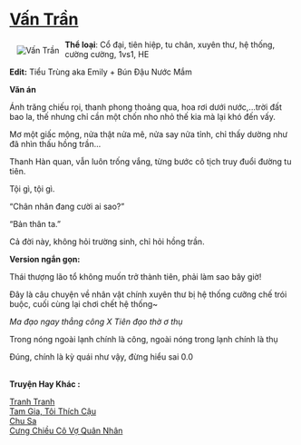 <a href="https://utruyen.com/van-tran/25117/" title="Vấn Trần"><h1>Vấn Trần</h1></a><div style="display:table"><img align="right" style="float: left; padding: 10px;" src="https://utruyen.com/images/story/200x260/van-tran.jpg" alt="Vấn Trần"><b>Thể loại</b>: Cổ đại, tiên hiệp, tu chân, xuyên thư, hệ thống, cường cường, 1vs1, HE<p></p><b>Edit:</b> Tiểu Trùng aka Emily + Bún Đậu Nước Mắm<p></p><b>Văn án</b><p></p>Ánh trăng chiếu rọi, thanh phong thoảng qua, hoa rơi dưới nước,...trời đất bao la, thế nhưng chỉ cần một chốn nho nhỏ thế kia mà lại khó đến vấy.<p></p>Mơ một giấc mộng, nửa thật nửa mê, nửa say nửa tỉnh, chỉ thấy dường như đã nhìn thấu hồng trần...<p></p>Thanh Hàn quan, vẫn luôn trống vắng, từng bước cô tịch truy đuổi đường tu tiên.<p></p>Tội gì, tội gì.<p></p>“Chân nhân đang cười ai sao?”<p></p>“Bản thân ta.”<p></p>Cả đời này, không hỏi trường sinh, chỉ hỏi hồng trần.<p></p><b>Version ngắn gọn:</b><p></p>Thái thượng lão tổ không muốn trở thành tiên, phải làm sao bây giờ!<p></p>Đây là câu chuyện về nhân vật chính xuyên thư bị hệ thống cưỡng chế trói buộc, cuối cùng lại chơi chết hệ thống~<p></p><em>Ma đạo ngay thẳng công X Tiên đạo thờ ơ thụ</em><p></p>Trong nóng ngoài lạnh chính là công, ngoài nóng trong lạnh chính là thụ<p></p>Đúng, chính là kỳ quái như vậy, đừng hiểu sai 0.0</div><p><br><b>Truyện Hay Khác :</b></p><a href="https://utruyen.com/tranh-tranh/25115/" alt="Tranh Tranh">Tranh Tranh</a><br/><a href="https://github.com/quanluxury/ngontinhhot/tree/master/truyenhay/19156/" alt="Tam Gia, Tôi Thích Cậu">Tam Gia, Tôi Thích Cậu</a><br/><a href="https://truyenngontinhay.wordpress.com/2019/10/03/chu-sa/" alt="Chu Sa">Chu Sa</a><br/><a href="https://github.com/quanluxury/truyenhot/tree/master/truyenhay/21948/" alt="Cưng Chiều Cô Vợ Quân Nhân">Cưng Chiều Cô Vợ Quân Nhân</a><br/>